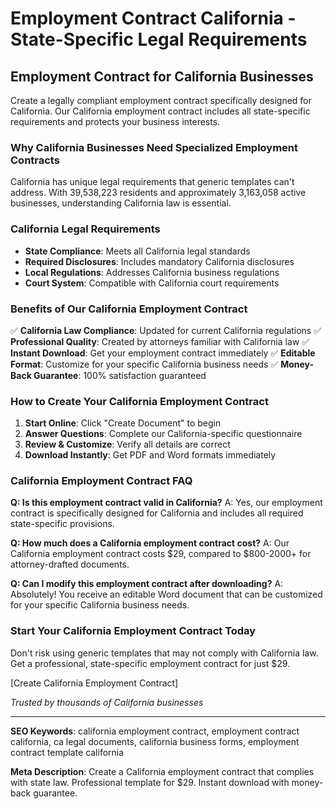 # Employment Contract California - State-Specific Legal Requirements

## Employment Contract for California Businesses

Create a legally compliant employment contract specifically designed for California. Our California employment contract includes all state-specific requirements and protects your business interests.

### Why California Businesses Need Specialized Employment Contracts

California has unique legal requirements that generic templates can't address. With 39,538,223 residents and approximately 3,163,058 active businesses, understanding California law is essential.

### California Legal Requirements

- **State Compliance**: Meets all California legal standards
- **Required Disclosures**: Includes mandatory California disclosures
- **Local Regulations**: Addresses California business regulations
- **Court System**: Compatible with California court requirements

### Benefits of Our California Employment Contract

✅ **California Law Compliance**: Updated for current California regulations
✅ **Professional Quality**: Created by attorneys familiar with California law
✅ **Instant Download**: Get your employment contract immediately
✅ **Editable Format**: Customize for your specific California business needs
✅ **Money-Back Guarantee**: 100% satisfaction guaranteed

### How to Create Your California Employment Contract

1. **Start Online**: Click "Create Document" to begin
2. **Answer Questions**: Complete our California-specific questionnaire
3. **Review & Customize**: Verify all details are correct
4. **Download Instantly**: Get PDF and Word formats immediately

### California Employment Contract FAQ

**Q: Is this employment contract valid in California?**
A: Yes, our employment contract is specifically designed for California and includes all required state-specific provisions.

**Q: How much does a California employment contract cost?**
A: Our California employment contract costs $29, compared to $800-2000+ for attorney-drafted documents.

**Q: Can I modify this employment contract after downloading?**
A: Absolutely! You receive an editable Word document that can be customized for your specific California business needs.

### Start Your California Employment Contract Today

Don't risk using generic templates that may not comply with California law. Get a professional, state-specific employment contract for just $29.

[Create California Employment Contract]

*Trusted by thousands of California businesses*

---

**SEO Keywords**: california employment contract, employment contract california, ca legal documents, california business forms, employment contract template california

**Meta Description**: Create a California employment contract that complies with state law. Professional template for $29. Instant download with money-back guarantee.
